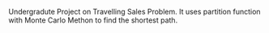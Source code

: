 Undergradute Project on Travelling Sales Problem. It uses partition function with Monte Carlo Methon to find the shortest path.
